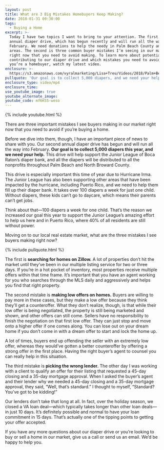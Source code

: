 ```yaml
---
layout: post
title: What are 3 Big Mistakes Homebuyers Keep Making?
date: 2018-01-31 09:30:00
tags:
  - Buying a Home
excerpt: >-
  Today I have two topics I want to bring to your attention. The first is our
  annual diaper drive, which has begun recently and will run all the way into
  February. We need donations to help the needy in Palm Beach County and other
  areas. The second is three common buyer mistakes I’m seeing in our market
  right now that you need to avoid making. To learn more about potentially
  contributing to our diaper drive and which mistakes you need to avoid if
  you’re a homebuyer, watch my latest video.
enclosure: >-
  https://s3.amazonaws.com/vyralmarketing/Lisa+Treu/Videos/2018/Palm+Beach+Real+Estate+%257C+Diaper+Donations+and+Avoiding+3+Common+Transaction+Mistakes+(1).mp4
pullquote: 'Our goal is to collect 5,000 diapers, and we need your help.'
enclosure_type: video/mp4
enclosure_time:
use_youtube_image: true
youtube_alternate_image:
youtube_code: mf6KS5-weso
---
```



{% include youtube.html %}

There are three important mistakes I see buyers making in our market right now that you need to avoid if you’re buying a home.

Before we dive into them, though, I have an important piece of news to share with you. Our second annual diaper drive has begun and will run all the way into February. **Our goal is to collect 5,000 diapers this year, and we need your help.** This drive will help support the Junior League of Boca Raton’s diaper bank, and all the diapers will be distributed to all the nonprofits throughout Palm Beach and North Broward County.

This drive is especially important this time of year due to Hurricane Irma. The Junior League has also been supporting other areas that have been impacted by the hurricane, including Puerto Rico, and we need to help them fill up their diaper bank. It takes over 100 diapers a week for just one child. Without diapers, these kids can’t go to daycare, which means their parents can’t get jobs.

Think about that—100 diapers a week for one child. That’s the reason we increased our goal this year to support the Junior League’s amazing effort to help us here and in Puerto Rico, where 40% of all residents are still without power.

Moving on to our local real estate market, what are the three mistakes I see buyers making right now?

{% include pullquote.html %}

The first is **searching for homes on Zillow.** A lot of properties don’t hit the market until they’ve been in our multiple listing service for two or three days. If you’re in a hot pocket of inventory, most properties receive multiple offers within that time frame. It’s important that you have an agent working for you who searches through the MLS daily and aggressively and helps you find that right property.

The second mistake is **making low offers on homes.** Buyers are willing to pay more in these cases, but they make a low offer because they think they’ll get a counteroffer. What they don’t realize, though, is that while their low offer is being negotiated, the property is still being marketed and shown, and other offers can still come. Sellers have no responsibility to finish the negotiation on that first low offer. They can just stop and move onto a higher offer if one comes along. You can lose out on your dream home if you don’t come in with a dream offer to start and lock the home up.

A lot of times, buyers end up offending the seller with an extremely low offer, whereas they would’ve gotten a better counteroffer by offering a strong offer in the first place. Having the right buyer’s agent to counsel you can really help in this situation.

The third mistake is **picking the wrong lender.** The other day I was working with a client to qualify an offer for their listing that requested a 45-day closing and a 35-day mortgage approval. When I asked the buyer’s agent and their lender why we needed a 45-day closing and a 35-day mortgage approval, they said, “Well, that’s standard.” I thought to myself, “Standard? You’ve got to be kidding!”

Our lenders don’t take that long at all. In fact, over the holiday season, we closed a VA loan deal—which typically takes longer than other loan deals—in just 10 days. It’s definitely possible and normal to have your loan commitment in 15 days. That’s actually one of the tipping points to getting your offer accepted.

If you have any more questions about our diaper drive or you’re looking to buy or sell a home in our market, give us a call or send us an email. We’d be happy to help you.